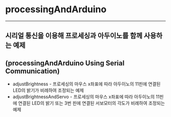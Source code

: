 # processingAndArduino

---
## 시리얼 통신을 이용해 프로세싱과 아두이노를 함께 사용하는 예제
(processingAndArduino Using Serial Communication)  
---
- adjustBrightness - 프로세싱의 마우스 x좌표에 따라 아두이노의 11핀에 연결된 LED의 밝기가 비례하여 조정되는 예제   
- adjustBrightnessAndServo - 프로세싱의 마우스 x좌표에 따라 아두이노의 11핀에 연결된 LED의 밝기 또는 3번 핀에 연결된 서보모터의 각도가 비례하여 조정되는 예제  
